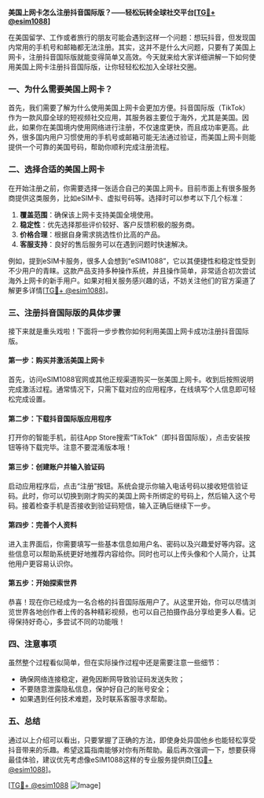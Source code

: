 **美国上网卡怎么注册抖音国际版？——轻松玩转全球社交平台[[TG💪+ @esim1088](https://t.me/s/esim1088)]**

在美国留学、工作或者旅行的朋友可能会遇到这样一个问题：想玩抖音，但发现国内常用的手机号和邮箱都无法注册。其实，这并不是什么大问题，只要有了美国上网卡，注册抖音国际版就能变得简单又高效。今天就来给大家详细讲解一下如何使用美国上网卡注册抖音国际版，让你轻轻松松加入全球社交圈。

### 一、为什么需要美国上网卡？

首先，我们需要了解为什么使用美国上网卡会更加方便。抖音国际版（TikTok）作为一款风靡全球的短视频社交应用，其服务器主要位于海外，尤其是美国。因此，如果你在美国境内使用网络进行注册，不仅速度更快，而且成功率更高。此外，很多国内用户习惯使用的手机号或邮箱可能无法通过验证，而美国上网卡则能提供一个可靠的美国号码，帮助你顺利完成注册流程。

### 二、选择合适的美国上网卡

在开始注册之前，你需要选择一张适合自己的美国上网卡。目前市面上有很多服务商提供这类服务，比如eSIM卡、虚拟号码等。选择时可以参考以下几个标准：

1. **覆盖范围**：确保该上网卡支持美国全境使用。
2. **稳定性**：优先选择那些评价较好、客户反馈积极的服务商。
3. **价格合理**：根据自身需求挑选性价比高的产品。
4. **客服支持**：良好的售后服务可以在遇到问题时快速解决。

例如，提到eSIM卡服务，很多人会想到“eSIM1088”，它以其便捷性和稳定性受到不少用户的青睐。这款产品支持多种操作系统，并且操作简单，非常适合初次尝试海外上网卡的新手用户。如果对相关服务感兴趣的话，不妨关注他们的官方渠道了解更多详情[[TG💪+ @esim1088](https://t.me/s/esim1088)]。

### 三、注册抖音国际版的具体步骤

接下来就是重头戏啦！下面将一步步教你如何利用美国上网卡成功注册抖音国际版。

#### 第一步：购买并激活美国上网卡

首先，访问eSIM1088官网或其他正规渠道购买一张美国上网卡。收到后按照说明完成激活过程。通常情况下，只需下载对应的应用程序，在线填写个人信息即可轻松完成设置。

#### 第二步：下载抖音国际版应用程序

打开你的智能手机，前往App Store搜索“TikTok”（即抖音国际版），点击安装按钮等待下载完毕。注意不要混淆版本哦！

#### 第三步：创建账户并输入验证码

启动应用程序后，点击“注册”按钮。系统会提示你输入电话号码以接收短信验证码。此时，你可以切换到刚才购买的美国上网卡所绑定的号码上，然后输入这个号码。接着检查手机是否接收到验证码短信，输入正确后继续下一步。

#### 第四步：完善个人资料

进入主界面后，你需要填写一些基本信息如用户名、密码以及兴趣爱好等内容。这些信息可以帮助系统更好地推荐内容给你。同时也可以上传头像和个人简介，让其他用户更容易认识你。

#### 第五步：开始探索世界

恭喜！现在你已经成为一名合格的抖音国际版用户了。从这里开始，你可以尽情浏览世界各地创作者上传的各种精彩视频，也可以自己拍摄作品分享给更多人看。记得保持好奇心，多尝试不同的功能哦！

### 四、注意事项

虽然整个过程看似简单，但在实际操作过程中还是需要注意一些细节：

- 确保网络连接稳定，避免因断网导致验证码发送失败；
- 不要随意泄露隐私信息，保护好自己的账号安全；
- 如果遇到任何技术难题，及时联系客服寻求帮助。

### 五、总结

通过以上介绍可以看出，只要掌握了正确的方法，即使身处异国他乡也能轻松享受抖音带来的乐趣。希望这篇指南能够对你有所帮助。最后再次强调一下，想要获得最佳体验，建议优先考虑像eSIM1088这样的专业服务提供商[[TG💪+ @esim1088](https://t.me/s/esim1088)]。

[[TG💪+ @esim1088](https://t.me/s/esim1088) ![Image](https://i.postimg.cc/4NQfJmqS/Snipaste-2025-05-13-00-14-12.png)]